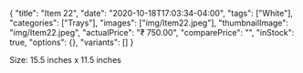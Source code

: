 {
    "title": "Item 22",
    "date": "2020-10-18T17:03:34-04:00",
    "tags": ["White"],
    "categories": ["Trays"],
    "images": ["img/Item22.jpeg"],
    "thumbnailImage": "img/Item22.jpeg",
    "actualPrice": "₹ 750.00",
    "comparePrice": "",
    "inStock": true,
    "options": {},
    "variants": []
}

Size: 15.5 inches x 11.5 inches